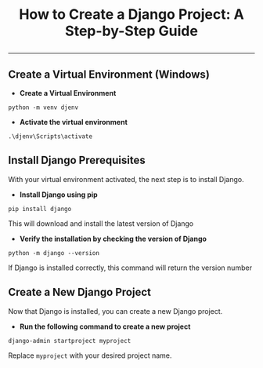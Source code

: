 # <p align="center">How to Create a Django Project: A Step-by-Step Guide</p>
---

## Create a Virtual Environment (Windows)
* **Create a Virtual Environment**
```
python -m venv djenv
```
* **Activate the virtual environment**
```
.\djenv\Scripts\activate
```
## Install Django Prerequisites
With your virtual environment activated, the next step is to install Django.
* **Install Django using pip**
```
pip install django
```
This will download and install the latest version of Django
* **Verify the installation by checking the version of Django**
```
python -m django --version
```
If Django is installed correctly, this command will return the version number

## Create a New Django Project
Now that Django is installed, you can create a new Django project.
* **Run the following command to create a new project**
```
django-admin startproject myproject
```
Replace `myproject` with your desired project name.
